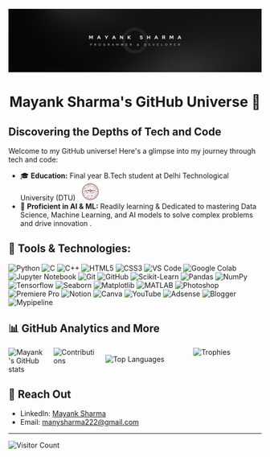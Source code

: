 ![logo](https://github.com/MAINKS/MAINKS/blob/2f1397cdb5f1a8458a441676154438c6afcf2aa2/banner.png)
# <h1 align = "center">Mayank Sharma's GitHub Universe 🌟 </h1>

## Discovering the Depths of Tech and Code

Welcome to my GitHub universe! Here's a glimpse into my journey through tech and code:

- 🎓 **Education:** Final year B.Tech student at Delhi Technological University (DTU) <img src="https://github.com/MAINKS/MAINKS/blob/045f101ae40447a4f45b60b39cba8578feac76d5/68747470733a2f2f73636f6e74656e742e6664656c382d322e666e612e666263646e2e6e65742f762f7433392e33303830382d362f3330353635353830365f3432313538323934333434343333365f313033353137383331373439353032363439315f6e.png" alt="DTU Logo" width="50"/>
- 🧠 **Proficient in AI & ML:** Readily learning & Dedicated to mastering Data Science, Machine Learning, and AI models to solve complex problems and drive innovation .

 ## 🔧 Tools & Technologies:

<p align="left">
  <img src="https://cdn.iconscout.com/icon/premium/png-256-thumb/python-2749327-2284717.png?f=webp" alt="Python" width="40" height="40"/>
  <img src="https://upload.wikimedia.org/wikipedia/commons/1/19/C_Logo.png" alt="C" width="40" height="40"/>
  <img src="https://upload.wikimedia.org/wikipedia/commons/thumb/1/18/ISO_C%2B%2B_Logo.svg/1822px-ISO_C%2B%2B_Logo.svg.png" alt="C++" width="40" height="40"/>
  <img src="https://www.vectorlogo.zone/logos/w3_html5/w3_html5-icon.svg" alt="HTML5" width="40" height="40"/>
  <img src="https://cdn4.iconfinder.com/data/icons/flat-brand-logo-2/512/css3-1024.png" alt="CSS3" width="40" height="40"/>
  <img src="https://code.visualstudio.com/assets/images/code-stable.png" alt="VS Code" width="40" height="40"/>
  <img src="https://upload.wikimedia.org/wikipedia/commons/thumb/d/d0/Google_Colaboratory_SVG_Logo.svg/1600px-Google_Colaboratory_SVG_Logo.svg.png" alt="Google Colab" width="40" height="40"/> 
  <img src="https://www.vectorlogo.zone/logos/jupyter/jupyter-icon.svg" alt="Jupyter Notebook" width="40" height="40"/>
  <img src="https://www.vectorlogo.zone/logos/git-scm/git-scm-icon.svg" alt="Git" width="40" height="40"/>
  <img src="https://cdn.pixabay.com/photo/2022/01/30/13/33/github-6980894_1280.png" alt="GitHub" width="40" height="40"/>
  <img src="https://scikit-learn.org/stable/_static/scikit-learn-logo-small.png" alt="Scikit-Learn" width="50" height="40"/>
  <img src="https://upload.wikimedia.org/wikipedia/commons/e/ed/Pandas_logo.svg" alt="Pandas" width="50" height="40"/>
  <img src="https://numpy.org/images/logo.svg" alt="NumPy" width="40" height="40"/>
  <img src="https://www.vectorlogo.zone/logos/tensorflow/tensorflow-icon.svg" alt="Tensorflow" width="40" height="40"/>
  <img src="https://seaborn.pydata.org/_static/logo-mark-lightbg.svg" alt="Seaborn" width="40" height="40"/>
  <img src="https://upload.wikimedia.org/wikipedia/commons/0/01/Created_with_Matplotlib-logo.svg" alt="Matplotlib" width="40" height="40"/>
  <img src="https://upload.wikimedia.org/wikipedia/commons/2/21/Matlab_Logo.png" alt="MATLAB" width="40" height="40"/>
  <img src="https://logos-world.net/wp-content/uploads/2020/11/Adobe-Photoshop-Logo-700x394.png" alt="Photoshop" width="40" height="40"/>
  <img src="https://upload.wikimedia.org/wikipedia/commons/4/40/Adobe_Premiere_Pro_CC_icon.svg" alt="Premiere Pro" width="40" height="40"/>
  <img src="https://upload.wikimedia.org/wikipedia/commons/e/e9/Notion-logo.svg" alt="Notion" width="40" height="40"/>
  <img src="https://www.vectorlogo.zone/logos/canva/canva-icon.svg" alt="Canva" width="40" height="40"/>
  <img src="https://www.pikpng.com/pngl/m/70-706147_download-logo-icon-studio-youtube-svg-eps-png.png" alt="YouTube" width="40" height="40"/>
  <img src="https://upload.wikimedia.org/wikipedia/commons/c/c7/Google_Ads_logo.svg" alt="Adsense" width="40" height="40"/>
  <img src="https://upload.wikimedia.org/wikipedia/commons/3/31/Blogger.svg" alt="Blogger" width="40" height="40"/>
  <img src="https://assets.cdn.filesafe.space/yG6WajimwPRJKPRNhPD6/media/ef3db0a5-bf3f-4b83-904a-7a9856789e0b.png" alt="Mypipeline" width="40" height="40"/>
</p>


  
## 📊 GitHub Analytics and More

<div style="display: flex; flex-wrap: wrap; gap: 20px;">

  <!-- First Row: GitHub Stats and Contributions -->
  <div style="flex: 1; display: flex; justify-content: space-between; gap: 20px;">
    <img src="https://github-readme-stats.vercel.app/api?username=MAINKS&show_icons=true&theme=radical" alt="Mayank's GitHub stats" width="48%"/>
    <img src="https://github-readme-streak-stats.herokuapp.com/?user=MAINKS&theme=radical" alt="Contributions" width="48%"/>
  </div>

  <!-- Second Row: Most Used Languages -->
  <div style="flex: 1;">
    <p><img align="left" src="https://github-readme-stats.vercel.app/api/top-langs/?username=MAINKS&show_icons=true&locale=en&layout=compact&theme=radical" alt="Top Languages"/></p>
  </div>

  <!-- Third Row: Trophies -->
  </br>
  <div style="flex: 1;">
    <img src="https://github-profile-trophy.vercel.app/?username=MAINKS&theme=radical" alt="Trophies" width="100%" height="20%"/>
  </div>

</div>

## 🔗 Reach Out
- LinkedIn: [Mayank Sharma](https://www.linkedin.com/in/mayank-sharma-123456/)
- Email: manysharma222@gmail.com

---

![Visitor Count](https://komarev.com/ghpvc/?username=MAINKS&style=flat-square)
